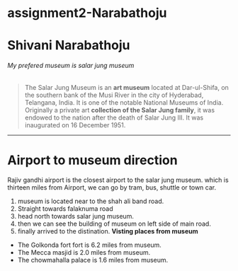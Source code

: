# assignment2-Narabathoju 
# Shivani Narabathoju
###### My prefered museum is salar jung museum
> The Salar Jung Museum is an **art museum** located at Dar-ul-Shifa, on the southern bank of the Musi River in the city of Hyderabad, Telangana, India. It is one of the notable National Museums of India. Originally a private art __collection of the Salar Jung family__, it was endowed to the nation after the death of Salar Jung III. It was inaugurated on 16 December 1951.
***
# Airport to museum direction
Rajiv gandhi airport is the closest airport to the salar jung museum.
which is thirteen miles from Airport, we can go by tram, bus, shuttle or town car.
1. museum is located near to the shah ali band road.
2. Straight towards falaknuma road
3. head north towards salar jung museum.
4. then we can see the building of museum on left side of main road.
5. finally arrived to the distination.
**Visting places from museum**
- The Golkonda fort fort is 6.2 miles from museum.
- The Mecca masjid is 2.0 miles from museum.
- The chowmahalla palace is 1.6 miles from museum.
